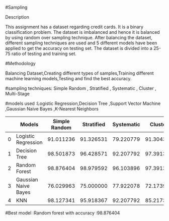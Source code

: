#Sampling

Description

This assignment has a dataset regarding credit cards. It is a binary classification problem. The dataset is imbalanced and hence it is balanced by using random over sampling technique. After balancing the dataset, different sampling techniques are used and 5 different models have been applied to get the accuracy on testing set. The dataset is divided into a 25-75 ratio of testing and training set.

#Methodology

Balancing Dataset,Creating different types of samples,Training different machine learning models,Testing and find the best accuracy.

#sampling techniques: Simple Random , Stratified , Systematic , Cluster , Multi-Stage 


#models used :Logistic Regression,Decision Tree	,Support Vector Machine	,Gaussian Naive Bayes	,K-Nearest Neighbors	


|    |  Models | Simple Random | Stratified | Systematic | Cluster | Multi-Stage |
|----|----------|-------|-------|-----------|------------|---------|
| 0  | Logistic Regression	| 91.011236	| 91.326531 | 79.220779 | 91.304348 | 78.0 |
|  1 | Decision Tree | 98.501873 | 96.428571 | 92.207792 | 97.391304 | 98.0 |
| 2  | Random Forest | 98.876404 | 98.979592 | 96.103896 | 97.391304 | 98.0 |
| 3  | Gaussian Naive Bayes	| 76.029963 | 75.000000 | 77.922078 | 72.173913 | 66.0 | 
| 4 | KNN | 98.127341 | 95.918367 | 92.207792 | 85.217391 | 72.0 |

#Best model :Random forest with accuracy :98.876404
